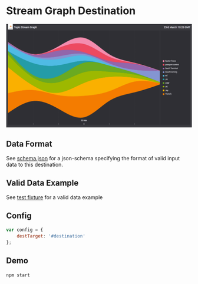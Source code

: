 # Stream Graph Destination

![example of a stream graph destination](../images/screenshots/destination-stream-graph.png)

## Data Format

See [schema.json](https://github.com/vizia/destination-stream-graph/schema.json) for a json-schema specifying the format of valid input data to this destination.

## Valid Data Example

See [test fixture](https://github.com/vizia/destination-stream-graph/test/data/input-fixture.json) for a valid data example

## Config

```js
var config = {
    destTarget: '#destination'
};
```

## Demo

```sh
npm start
```
